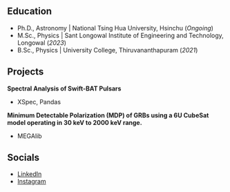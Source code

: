 ## Education
- Ph.D., Astronomy | National Tsing Hua University, Hsinchu (_Ongoing_)								       		
- M.Sc., Physics	| Sant Longowal Institute of Engineering and Technology, Longowal (_2023_)	 			        		
- B.Sc., Physics | University College, Thiruvananthapuram (_2021_)


## Projects
**Spectral Analysis of Swift-BAT Pulsars**
- XSpec, Pandas

**Minimum Detectable Polarization (MDP) of GRBs using a 6U CubeSat model operating in 30 keV to 2000 keV range.**
- MEGAlib

## Socials
- [LinkedIn](https://www.linkedin.com/in/koothodilabhijithaugustine/)
- [Instagram](https://www.instagram.com/xniper_zincaid/)
